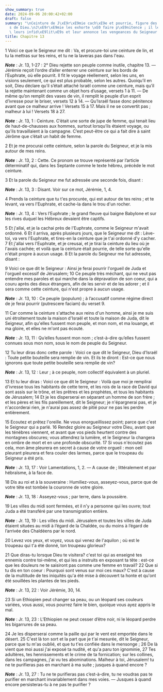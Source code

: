 ```yaml
---
show_summary: true
date: 2024-09-06 20:00:42+02:00
draft: false
summary: "\nCeinture de J\xE9r\xE9mie cach\xE9e et pourrie, figure des Juifs rejet\xE9\
  s de Dieu.\nJ\xE9r\xE9mie les exhorte \xE0 faire p\xE9nitence ; il leur reproche\
  \ leurs infid\xE9lit\xE9s et leur annonce les vengeances du Seigneur.\n"
title: Chapitre 13
---
```





1 Voici ce que le Seigneur me dit : Va, et procure-toi une ceinture de lin, et tu la mettras sur tes reins, et tu ne la laveras pas dans l'eau.

***Note*** :  Jr. 13, 1-27 : 2° Dieu rejette son peuple comme inutile, chapitre 13. ― Jérémie reçoit l’ordre d’aller enterrer une ceinture sur les bords de l’Euphrate, où elle pourrit. Il fit le voyage réellement, selon les uns, en visions seulement, ce qui est plus probable, selon les autres. Quoiqu’il en soit, Dieu déclare qu’il s’était attaché Israël comme une ceinture, mais qu’il la rejette maintenant comme un objet hors d’usage, versets 1 à 11. ― De même qu’on remplit des vases de vin, il remplit le peuple d’un esprit d’ivresse pour le briser, versets 12 à 14. ― Qu’Israël fasse donc pénitence avant que ce malheur arrive ! Versets 15 à 17. Mais il ne se convertit pas ; malheur à lui ! Versets 18 à 27.

***Note*** :  Jr. 13, 1 : Ceinture. C’était une sorte de jupe de femme, qui tenait lieu de haut-de-chausses aux hommes, surtout lorsqu’ils étaient voyage, ou qu’ils travaillaient à la campagne. C’est peut-être ce qui a fait dire à saint Jérôme que c’était un habit de femme.

2 Et je me procurai cette ceinture, selon la parole du Seigneur, et je la mis autour de mes reins.

***Note*** :  Jr. 13, 2 : Cette. Ce pronom se trouve représenté par l’article déterminatif qui, dans les Septante comme le texte hébreu, précède le mot ceinture.

3 Et la parole du Seigneur me fut adressée une seconde fois, disant :

***Note*** :  Jr. 13, 3 : Disant. Voir sur ce mot, Jérémie, 1, 4.

4 Prends la ceinture que tu t'es procurée, qui est autour de tes reins ; et te levant, va vers l'Euphrate, et cache-la dans le trou d'un rocher.

***Note*** :  Jr. 13, 4 : Vers l’Euphrate ; le grand fleuve qui baigne Babylone et sur les rives duquel les Hébreux devaient être captifs.

5 Et j'allai, et je la cachai près de l'Euphrate, comme le Seigneur m'avait ordonné. 6 Et il arriva, après plusieurs jours, que le Seigneur me dit : Lève-toi, va vers l'Euphrate, et tires-en la ceinture que je t'ai ordonné d'y cacher. 7 Et j'allai vers l'Euphrate, et je creusai, et je tirai la ceinture du lieu où je l'avais cachée; et voilà que la ceinture était pourrie, de telle sorte qu'elle n'était propre à aucun usage. 8 Et la parole du Seigneur me fut adressée, disant :


9 Voici ce que dit le Seigneur : Ainsi je ferai pourrir l'orgueil de Juda et l'orgueil excessif de Jérusalem; 10 Ce peuple très méchant, qui ne veut pas entendre mes paroles et qui marche dans la dépravation de son coeur, qui a couru après des dieux étrangers, afin de les servir et de les adorer ; et il sera comme cette ceinture, qui n'est propre à aucun usage.

***Note*** :  Jr. 13, 10 : Ce peuple (populum) ; à l’accusatif comme régime direct de je ferai pourrir (putrescere faciam) du verset 9.

11 Car comme la ceinture s'attache aux reins d'un homme, ainsi je me suis uni étroitement toute la maison d'Israël et toute la maison de Juda, dit le Seigneur, afin qu'elles fussent mon peuple, et mon nom, et ma louange, et ma gloire, et elles ne m'ont pas écouté.

***Note*** :  Jr. 13, 11 : Qu’elles fussent mon nom ; c’est-à-dire qu’elles fussent connues sous mon nom, sous le nom de peuple du Seigneur.


12 Tu leur diras donc cette parole : Voici ce que dit le Seigneur, Dieu d'Israël : Toute petite bouteille sera remplie de vin. Et ils te diront : Est-ce que nous ignorons que toute petite bouteille sera remplie de vin?

***Note*** :  Jr. 13, 12 : Leur ; à ce peuple, nom collectif équivalent à un pluriel.

13 Et tu leur diras : Voici ce que dit le Seigneur : Voilà que moi je remplirai d'ivresse tous les habitants de cette terre, et les rois de la race de David qui sont assis sur le trône, et les prêtres et les prophètes, et tous les habitants de Jérusalem; 14 Et je les disperserai en séparant un homme de son frère ; et les pères et les fils pareillement, dit le Seigneur; je n'épargnerai pas, et je n'accorderai rien, je n'aurai pas assez de pitié pour ne pas les perdre entièrement.


15 Ecoutez et prêtez l'oreille. Ne vous enorgueillissez point; parce que c'est le Seigneur qui a parlé. 16 Rendez gloire au Seigneur votre Dieu, avant que les ténèbres viennent, et avant que vos pieds heurtent contre des montagnes obscures; vous attendrez la lumière, et le Seigneur la changera en ombre de mort et en une profonde obscurité. 17 Si vous n'écoutez pas cela, mon âme pleurera en secret à cause de votre orgueil : mon oeil pleurant pleurera et fera couler des larmes, parce que le troupeau du Seigneur a été pris.

***Note*** :  Jr. 13, 17 : Voir Lamentations, 1, 2. ― A cause de ; littéralement et par hébraïsme, à la face de.


18 Dis au roi et à la souveraine : Humiliez-vous, asseyez-vous, parce que de votre tête est tombée la couronne de votre gloire.

***Note*** :  Jr. 13, 18 : Asseyez-vous ; par terre, dans la poussière.

19 Les villes du midi sont fermées, et il n'y a personne qui les ouvre; tout Juda a été transféré par une transmigration entière.

***Note*** :  Jr. 13, 19 : Les villes du midi. Jérusalem et toutes les villes de Juda étaient situées au midi à l’égard de la Chaldée, ou du moins à l’égard de l’arrivée des Chaldéens par le nord.

20 Levez vos yeux, et voyez, vous qui venez de l'aquilon ; où est le troupeau qui t'a été donné, ton troupeau glorieux?


21 Que diras-tu lorsque Dieu te visitera? c'est toi qui as enseigné tes ennemis contre toi-même, et qui les a instruits en exposant ta tête : est-ce que les douleurs ne te saisiront pas comme une femme en travail? 22 Que si tu dis en ton coeur : Pourquoi sont venus sur moi ces maux? C'est à cause de la multitude de tes iniquités qu'a été mise à découvert ta honte et qu'ont été souillées les plantes de tes pieds.

***Note*** :  Jr. 13, 22 : Voir Jérémie, 30, 14.


23 Si un Ethiopien peut changer sa peau, ou un léopard ses couleurs variées, vous aussi, vous pourrez faire le bien, quoique vous ayez appris le mal.

***Note*** :  Jr. 13, 23 : L’Ethiopien ne peut cesser d’être noir, ni le léopard perdre les bigarrures de sa peau.

24 Je les disperserai comme la paille qui par le vent est emportée dans le désert. 25 C'est là ton sort et la part que je t'ai mesurée, dit le Seigneur, parce que tu m'as oublié, et que tu t'es confiée dans le mensonge ; 26 De là vient que moi aussi j'ai exposé ta nudité, et qu'a paru ton ignominie, 27 Tes adultères, tes hennissements et le crime de ta fornication; sur les collines, dans les campagnes, j'ai vu tes abominations. Malheur à toi, Jérusalem! tu ne te purifieras pas en marchant à ma suite ; jusques à quand encore ?

***Note*** :  Jr. 13, 27 : Tu ne te purifieras pas c’est-à-dire, tu ne voudras pas te purifier en marchant invariablement dans mes voies. ― Jusques à quand encore persisteras-tu à ne pas te purifier ?


